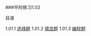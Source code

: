 ###平时练习1.02

目录

1.01.1 [选择题](java02/1.02.1.md)
1.01.2 [填空题](java02/1.02.2.md)
1.01.3 [编程题](java02/1.02.3.md)